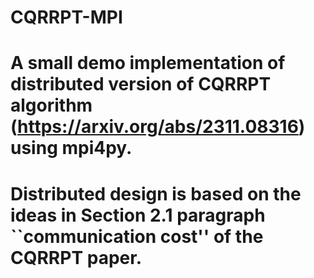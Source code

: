 # CQRRPT-MPI
# A small demo implementation of distributed version of CQRRPT algorithm (https://arxiv.org/abs/2311.08316) using mpi4py.
# Distributed design is based on the ideas in Section 2.1 paragraph ``communication cost'' of the CQRRPT paper.  